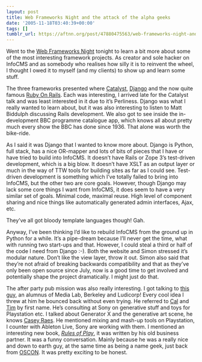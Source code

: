 ```yaml
---
layout: post
title: Web Frameworks Night and the attack of the alpha geeks
date: '2005-11-18T03:40:39+00:00'
tags: []
tumblr_url: https://aftnn.org/post/47880475563/web-frameworks-night-and-the-attack-of-the-alpha-geeks
---
```

<p>Went to the <a href="http://blog.unixdaemon.net/cgi-bin/blosxom.pl/events/frameworks_night_short.html">Web Frameworks Night</a> tonight to learn a bit more about some of the most interesting framework projects. As creator and sole hacker on InfoCMS and as somebody who realises how silly it is to reinvent the wheel, I thought I owed it to myself (and my clients) to show up and learn some stuff.</p>

<p>The three frameworks presented where <a href="http://catalyst.perl.org/">Catalyst</a>, <a href="http://www.djangoproject.com/">Django</a> and the now quite famous <a href="http://www.rubyonrails.org/">Ruby On Rails</a>. Each was interesting, I arrived late for the Catalyst talk and was least interested in it due to it&rsquo;s Perliness. Django was what I really wanted to learn about, but it was also interesting to listen to Matt Biddulph discussing Rails development. We also got to see inside the in-development BBC programme catalogue app, which knows all about pretty much every show the BBC has done since 1936. That alone was worth the bike-ride.</p>

<p>As I said it was Django that I wanted to know more about. Django is Python, full stack, has a nice OR-mapper and lots of bits of pieces that I have or have tried to build into InfoCMS. It doesn&rsquo;t have Rails or Zope 3&rsquo;s test-driven development, which is a big blow. It doesn&rsquo;t have XSLT as an output layer or much in the way of TTW tools for building sites as far as I could see. Test-driven development is something which I&rsquo;ve totally failed to bring into InfoCMS, but the other two are core goals. However, though Django may lack some core things I want from InfoCMS, it does seem to have a very similar set of goals. Minimal code, maximal reuse. High level of component sharing and nice things like automatically generated admin interfaces, Ajax, etc.</p>

<p>They&rsquo;ve all got bloody template languages though! Gah.</p>

<p>Anyway, I&rsquo;ve been thinking I&rsquo;d like to rebuild InfoCMS from the ground up in Python for a while. It&rsquo;s a pipe-dream because I&rsquo;ll never get the time, what with running two start-ups and that. However, I could steal a third or half of the code I need from Django :-). Both the website and Simon stressed it&rsquo;s modular nature. Don&rsquo;t like the view layer, throw it out. Simon also said that they&rsquo;re not afraid of breaking backwards compatibility and that as they&rsquo;ve only been open source since July, now is a good time to get involved and potentially shape the project dramatically. I might just do that.</p>

<p>The after party pub mission was also really interesting. I got talking to <a href="http://www.ludicorp.com/team_member.php?id=7">this guy</a>, an alumnus of Media Lab, Berkeley and Ludicorp! Every cool idea I threw at him he bounced back without even trying. He referred to <a href="http://www.ludicorp.com/team_member.php?id=15">Cal</a> and <a href="http://tim.oreilly.com/">Tim</a> by first name. He&rsquo;s consulting at Sony on generative stuff and toys for Playstation etc. I talked about Generator X and the generative art scene, he knows <a href="http://www.groupc.net/">Casey Raes</a>. He mentioned mixing and mash-up tools on Playstation, I counter with Ableton Live, Sony are working with them. I mentioned an interesting new book, <em><a href="http://mitpress.mit.edu/catalog/item/default.asp?tid=9802&amp;ttype=2">Rules of Play</a></em>, it was written by his old business partner. It was a funny conversation. Mainly because he was a really nice and down to earth guy, at the same time as being a name geek, just back from <a href="http://conferences.oreillynet.com/eurooscon/">OSCON</a>. It was pretty exciting to be honest.</p>
